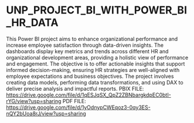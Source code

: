 # UNP_PROJECT_BI_WITH_POWER_BI_HR_DATA
This Power BI project aims to enhance organizational performance and increase employee satisfaction through data-driven insights.
The dashboards display key metrics and trends across different HR and organizational development areas, providing a holistic view of performance and engagement.
The objective is to offer actionable insights that support informed decision-making, ensuring HR strategies are well-aligned with employee expectations and business objectives.
The project involves creating data models, performing data transformations, and using DAX to deliver precise analysis and impactful reports.
PBIX FILE: https://drive.google.com/file/d/1qESJqSX_QpZ2ZBNbargkdpEC0btI-rYG/view?usp=sharing
PDF FILE: https://drive.google.com/file/d/1yOdnypCWEqoz3-0qy3ES-nQY2bUoa8rJ/view?usp=sharing
